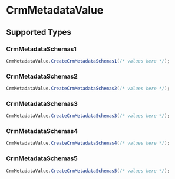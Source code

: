 # CrmMetadataValue


## Supported Types

### CrmMetadataSchemas1

```csharp
CrmMetadataValue.CreateCrmMetadataSchemas1(/* values here */);
```

### CrmMetadataSchemas2

```csharp
CrmMetadataValue.CreateCrmMetadataSchemas2(/* values here */);
```

### CrmMetadataSchemas3

```csharp
CrmMetadataValue.CreateCrmMetadataSchemas3(/* values here */);
```

### CrmMetadataSchemas4

```csharp
CrmMetadataValue.CreateCrmMetadataSchemas4(/* values here */);
```

### CrmMetadataSchemas5

```csharp
CrmMetadataValue.CreateCrmMetadataSchemas5(/* values here */);
```
